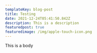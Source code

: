 ```yaml
---
templateKey: blog-post
title: Testing
date: 2021-12-24T05:41:50.842Z
description: This is a description
featuredpost: true
featuredimage: /img/apple-touch-icon.png
---
```

This is a body